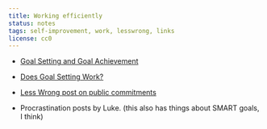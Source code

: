 ```yaml
---
title: Working efficiently
status: notes
tags: self-improvement, work, lesswrong, links
license: cc0
---
```


- [Goal Setting and Goal Achievement](http://lesswrong.com/lw/iwn/goal_setting_and_goal_achievement/)

- [Does Goal Setting Work?](http://lesswrong.com/lw/iue/does_goal_setting_work/)

- [Less Wrong post on public commitments](http://lesswrong.com/lw/z8/image_vs_impact_can_public_commitment_be/)

- Procrastination posts by Luke. (this also has things about SMART goals, I think)
